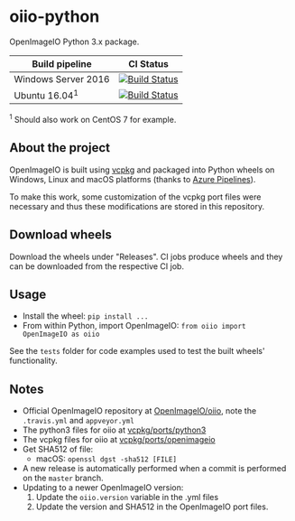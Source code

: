 # oiio-python

OpenImageIO Python 3.x package.

| Build pipeline | CI Status |
| ------------- | ------------- |
| Windows Server 2016 | [![Build Status](https://fredrikaverpil.visualstudio.com/oiio-python/_apis/build/status/oiio-python-win2016?branchName=master)](https://fredrikaverpil.visualstudio.com/oiio-python/_build/latest?definitionId=5?branchName=master) |
| Ubuntu 16.04<sup>1</sup> | [![Build Status](https://fredrikaverpil.visualstudio.com/oiio-python/_apis/build/status/oiio-python-ubuntu16.04?branchName=master)](https://fredrikaverpil.visualstudio.com/oiio-python/_build/latest?definitionId=6?branchName=master)

<sup>1</sup> Should also work on CentOS 7 for example.

## About the project

OpenImageIO is built using [vcpkg](https://github.com/Microsoft/vcpkg) and packaged into Python wheels on Windows, Linux and macOS platforms (thanks to [Azure Pipelines](https://azure.microsoft.com/en-us/services/devops/pipelines/)).

To make this work, some customization of the vcpkg port files were necessary and thus these modifications are stored in this repository.

## Download wheels

Download the wheels under "Releases". CI jobs produce wheels and they can be downloaded from the respective CI job.

## Usage

- Install the wheel: `pip install ...`
- From within Python, import OpenImageIO: `from oiio import OpenImageIO as oiio`

See the `tests` folder for code examples used to test the built wheels' functionality.

## Notes

- Official OpenImageIO repository at [OpenImageIO/oiio](https://github.com/OpenImageIO/oiio), note the `.travis.yml` and `appveyor.yml`
- The python3 files for oiio at [vcpkg/ports/python3](https://github.com/Microsoft/vcpkg/tree/master/ports/python3)
- The vcpkg files for oiio at [vcpkg/ports/openimageio](https://github.com/Microsoft/vcpkg/tree/master/ports/openimageio)
- Get SHA512 of file:
  - macOS: `openssl dgst -sha512 [FILE]`
- A new release is automatically performed when a commit is performed on the `master` branch.
- Updating to a newer OpenImageIO version:
  1. Update the `oiio.version` variable in the .yml files
  2. Update the version and SHA512 in the OpenImageIO port files.